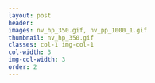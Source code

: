 ```yaml
---
layout: post
header: 
images: nv_hp_350.gif, nv_pp_1000_1.gif
thumbnail: nv_hp_350.gif
classes: col-1 img-col-1
col-width: 3
img-col-width: 3
order: 2
---
```

